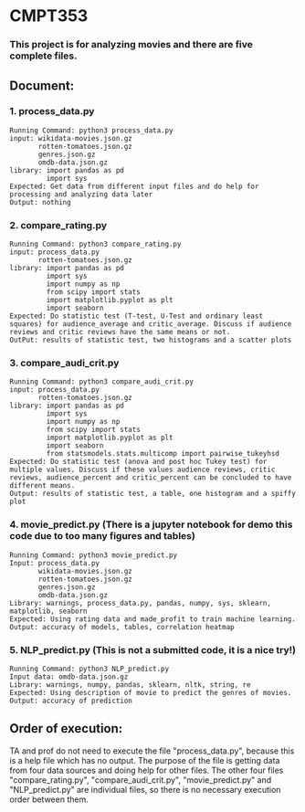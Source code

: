 # CMPT353

### This project is for analyzing movies and there are five complete files.

## Document:
### 1. process_data.py
    
    Running Command: python3 process_data.py
    input: wikidata-movies.json.gz
           rotten-tomatoes.json.gz
           genres.json.gz
           omdb-data.json.gz
    library: import pandas as pd
             import sys
    Expected: Get data from different input files and do help for processing and analyzing data later
    Output: nothing


### 2. compare_rating.py
    
    Running Command: python3 compare_rating.py
    input: process_data.py
           rotten-tomatoes.json.gz
    library: import pandas as pd
             import sys
             import numpy as np   
             from scipy import stats
             import matplotlib.pyplot as plt 
             import seaborn  
    Expected: Do statistic test (T-test, U-Test and ordinary least squares) for audience_average and critic_average. Discuss if audience reviews and critic reviews have the same means or not.
    OutPut: results of statistic test, two histograms and a scatter plots


### 3. compare_audi_crit.py
  
    Running Command: python3 compare_audi_crit.py
    input: process_data.py
           rotten-tomatoes.json.gz
    library: import pandas as pd
             import sys
             import numpy as np   
             from scipy import stats
             import matplotlib.pyplot as plt  
             import seaborn
             from statsmodels.stats.multicomp import pairwise_tukeyhsd
    Expected: Do statistic test (anova and post hoc Tukey test) for multiple values. Discuss if these values audience reviews, critic reviews, audience_percent and critic_percent can be concluded to have different means.
    Output: results of statistic test, a table, one histogram and a spiffy plot


### 4. movie_predict.py (There is a jupyter notebook for demo this code due to too many figures and tables)
    Running Command: python3 movie_predict.py
    Input: process_data.py
           wikidata-movies.json.gz
           rotten-tomatoes.json.gz
           genres.json.gz
           omdb-data.json.gz
    Library: warnings, process_data.py, pandas, numpy, sys, sklearn, matplotlib, seaborn
    Expected: Using rating data and made_profit to train machine learning.
    Output: accuracy of models, tables, correlation heatmap


### 5. NLP_predict.py (This is not a submitted code, it is a nice try!)
    Running Command: python3 NLP_predict.py
    Input data: omdb-data.json.gz
    Library: warnings, numpy, pandas, sklearn, nltk, string, re
    Expected: Using description of movie to predict the genres of movies.
    Output: accuracy of prediction



## Order of execution:
  TA and prof do not need to execute the file "process_data.py", because this is a help file which has no output. The purpose of the file is getting data from four data sources and doing help for other files. The other four files "compare_rating.py", "compare_audi_crit.py", "movie_predict.py" and "NLP_predict.py" are individual files, so there is no necessary execution order between them.

